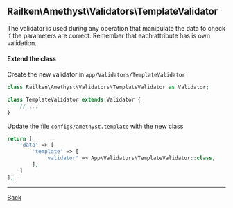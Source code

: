 ## Railken\Amethyst\Validators\TemplateValidator

The validator is used during any operation that manipulate the data to check if the parameters are correct. Remember that each attribute has is own validation.

#### Extend the class

Create the new validator in `app/Validators/TemplateValidator`
```php
class Railken\Amethyst\Validators\TemplateValidator as Validator;

class TemplateValidator extends Validator {
	// ...
}
```
Update the file `configs/amethyst.template` with the new class
```php
return [
    'data' => [
        'template' => [
            'validator' => App\Validators\TemplateValidator::class,
        ],
    ]
];
```

---
[Back](index.md)